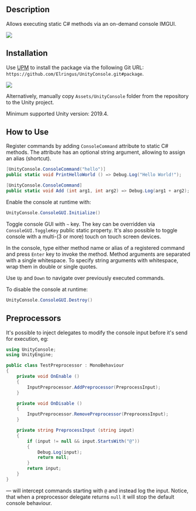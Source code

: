 ## Description

Allows executing static C# methods via an on-demand console IMGUI.

![](https://github.com/Elringus/UnityConsole/blob/feat/vnext/preview.gif)

## Installation

Use [UPM](https://docs.unity3d.com/Manual/upm-ui-giturl.html) to install the package via the following Git URL: `https://github.com/Elringus/UnityConsole.git#package`.

![](https://i.gyazo.com/b54e9daa9a483d9bf7f74f0e94b2d38a.gif)

Alternatively, manually copy `Assets/UnityConsole` folder from the repository to the Unity project.

Minimum supported Unity version: 2019.4.

## How to Use

Register commands by adding  `ConsoleCommand` attribute to static C# methods. The attribute has an optional string argument, allowing to assign an alias (shortcut).

```csharp
[UnityConsole.ConsoleCommand("hello")]
public static void PrintHelloWorld () => Debug.Log("Hello World!");

[UnityConsole.ConsoleCommand]
public static void Add (int arg1, int arg2) => Debug.Log(arg1 + arg2);
```

Enable the console at runtime with:

```csharp
UnityConsole.ConsoleGUI.Initialize()
```

Toggle console GUI with `~` key. The key can be overridden via `ConsoleGUI.ToggleKey` public static property. It's also possible to toggle console with a multi-(3 or more) touch on touch screen devices.

In the console, type either method name or alias of a registered command and press `Enter` key to invoke the method. Method arguments are separated with a single whitespace. To specify string arguments with whitespace, wrap them in double or single quotes.

Use `Up` and `Down` to navigate over previously executed commands. 

To disable the console at runtime:

```csharp
UnityConsole.ConsoleGUI.Destroy()
```

## Preprocessors 

It's possible to inject delegates to modify the console input before it's send for execution, eg:

```csharp
using UnityConsole;
using UnityEngine;

public class TestPreprocessor : MonoBehaviour
{
    private void OnEnable ()
    {
        InputPreprocessor.AddPreprocessor(PreprocessInput);
    }

    private void OnDisable ()
    {
        InputPreprocessor.RemovePreprocessor(PreprocessInput);
    }

    private string PreprocessInput (string input)
    {
        if (input != null && input.StartsWith("@"))
        {
            Debug.Log(input);
            return null;
        }
        return input;
    }
}
```

— will intercept commands starting with `@` and instead log the input. Notice, that when a preprocessor delegate returns `null` it will stop the default console behaviour.
